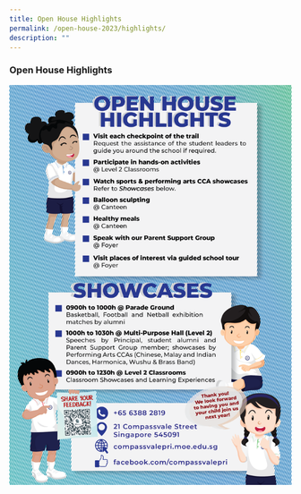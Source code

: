 ```yaml
---
title: Open House Highlights
permalink: /open-house-2023/highlights/
description: ""
---
```

### Open House Highlights

![](/images/openhouse-programme_page%204-%20highlights.png)
